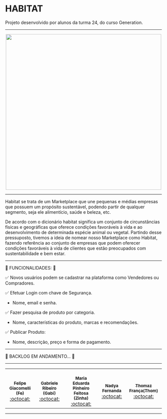 # HABITAT
Projeto desenvolvido por alunos da turma 24, do curso Generation. 

----------------------------------------------------------------------------------------------------------------------------------------------

<p align="center">
  <img width="500" height="500" src="https://user-images.githubusercontent.com/69607844/124311424-1ca88f80-db44-11eb-80a0-7b0f5debc2b9.jpg">
</p>

----------------------------------------------------------------------------------------------------------------------------------------------

Habitat se trata de um Marketplace que une pequenas e médias empresas que possuem um propósito sustentável, podendo partir de qualquer segmento, seja ele alimentício, saúde e beleza, etc. 

De acordo com o dicionário habitat significa um conjunto de circunstâncias físicas e geográficas que oferece condições favoráveis à vida e ao desenvolvimento de determinada espécie animal ou vegetal. Partindo desse pressuposto, tivemos a ideia de nomear nosso Marketplace como Habitat, fazendo referência ao conjunto de empresas que podem oferecer condições favoráveis à vida de clientes que estão preocupados com sustentabilidade e bem estar.  

----------------------------------------------------------------------------------------------------------------------------------------------

:wrench: FUNCIONALIDADES:  :wrench:

:white_check_mark: Novos usuários podem se cadastrar na plataforma como Vendedores ou Compradores.

:white_check_mark: Efetuar Login com chave de Segurança.

   - Nome, email e senha.

:white_check_mark: Fazer pesquisa de produto por categoria.

   - Nome, características do produto, marcas e recomendações.

:white_check_mark: Publicar Produto:

  - Nome, descrição, preço e forma de pagamento.
    
----------------------------------------------------------------------------------------------------------------------------------------------

:leaves: BACKLOG EM ANDAMENTO... :leaves:

----------------------------------------------------------------------------------------------------------------------------------------------
<table>

 <td align="center"><a href="https://www.linkedin.com/in/felipe-giacomelli-997a8b19b/%22%3E<img style="border-radius: 50%;" src="https://avatars.githubusercontent.com/u/69607844?v=4" width="100px;" alt="Felipe"/><br /><sub><b>Felipe Giacomelli (Fe)</b></sub></a><br /><a href="https://github.com/fegiacomelli" title="Desenvolvedor FullStack Java Jr.">:octocat:</a></td> 

 <td align="center"><a href="https://www.linkedin.com/in/gabriele-ribeiro-7b739a166/%22%3E<img style="border-radius: 50%;" src="https://avatars.githubusercontent.com/u/85172727?v=4" width="100px;" alt="Gabriele"/><br /><sub><b>Gabriele Ribeiro (Gabi)</b></sub></a><br /><a href="https://github.com/Gabriele-Ribeiro" title="Desenvolvedor FullStack Java Jr.">:octocat:</a></td> 

 <td align="center"><a href="https://www.linkedin.com/in/maria-eduarda-pinheiro-feitosa-652220186/%22%3E<img style="border-radius: 50%;" src="https://avatars.githubusercontent.com/u/85180010?v=4" width="100px;" alt="Zinha"/><br /><sub><b>Maria Eduarda Pinheiro Feitosa (Zinha)</b></sub></a><br /><a href="https://github.com/devzinha" title="Desenvolvedor FullStack Java Jr.">:octocat:</a></td> 

 <td align="center"><a href="https://www.linkedin.com/in/nadya-fernanda-da-silva-3576441b3/%22%3E<img style="border-radius: 50%;" src="https://avatars.githubusercontent.com/u/84246183?v=4" width="100px;" alt="Nadya"/><br /><sub><b>Nadya Fernanda</b></sub></a><br /><a href="https://github.com/nadyafsilva" title="Desenvolvedor FullStack Java Jr.">:octocat:</a></td> 

 <td align="center"><a href="https://www.linkedin.com/in/thomazfranca01/%22%3E<img style="border-radius: 50%;" src="https://avatars.githubusercontent.com/u/75401213?v=4" width="100px;" alt="Thomaz França"/><br /><sub><b>Thomaz França(Thom)</b></sub></a><br /><a href="https://github.com/thomazfranca" title="Desenvolvedor FullStack Java Jr.">:octocat:</a></td> 

  </table>

----------------------------------------------------------------------------------------------------------------------------------------------
